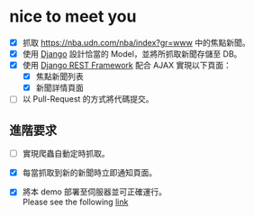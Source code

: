 # nice to meet you
- [x] 抓取 https://nba.udn.com/nba/index?gr=www 中的焦點新聞。 
- [x] 使用 [Django](https://www.djangoproject.com/) 設計恰當的 Model，並將所抓取新聞存儲至 DB。
- [x] 使用 [Django REST Framework](http://www.django-rest-framework.org/) 配合 AJAX 實現以下頁面：
	 - [x] 焦點新聞列表
	 - [x] 新聞詳情頁面
- [ ] 以 Pull-Request 的方式將代碼提交。
	
## 進階要求
- [ ] 實現爬蟲自動定時抓取。
- [x] 每當抓取到新的新聞時立即通知頁面。
- [x] 將本 demo 部署至伺服器並可正確運行。    
Please see the following [link](
https://cryptic-sea-86941.herokuapp.com/parseNbaUdn/index)




